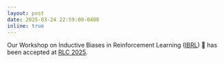```yaml
---
layout: post
date: 2025-03-24 22:59:00-0400
inline: true
---
```


Our Workshop on Inductive Biases in Reinforcement Learning (<a href="https://sites.google.com/view/ibrl-workshop/home">IBRL</a>) 🚀 has been accepted at <a href="https://rl-conference.cc/index.html">RLC 2025</a>.
